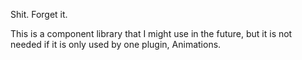 Shit. Forget it.

This is a component library that I might use in the future, but it is not needed if it is only used by one plugin, Animations.
